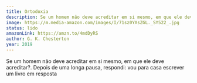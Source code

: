 ```yaml
---
title: Ortodoxia
description: Se um homem não deve acreditar em si mesmo, em que ele deve acreditar?. Depois de uma longa pausa, respondi vou para casa escrever um livro em resposta
image: https://m.media-amazon.com/images/I/71sz0YXsZGL._SY522_.jpg
status: lido
amazonLink: https://amzn.to/4mdDyRS
author: G. K. Chesterton
year: 2019
---
```


Se um homem não deve acreditar em si mesmo, em que ele deve acreditar?. Depois de uma longa pausa, respondi: vou para casa escrever um livro em resposta